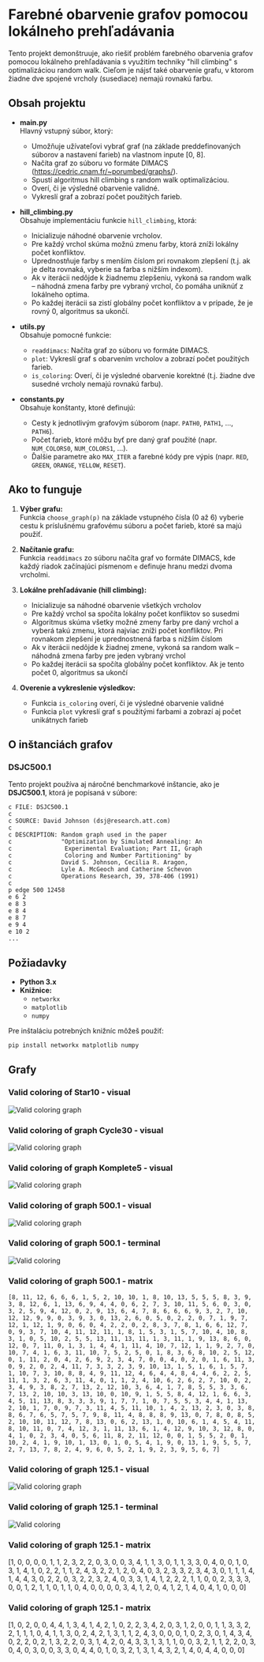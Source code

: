 # Farebné obarvenie grafov pomocou lokálneho prehľadávania

Tento projekt demonštruuje, ako riešiť problém farebného obarvenia grafov pomocou lokálneho prehľadávania s využitím techniky "hill climbing" s optimalizáciou random walk. Cieľom je nájsť také obarvenie grafu, v ktorom žiadne dve spojené vrcholy (susediace) nemajú rovnakú farbu.

## Obsah projektu

- **main.py**  
  Hlavný vstupný súbor, ktorý:
  - Umožňuje užívateľovi vybrať graf (na základe preddefinovaných súborov a nastavení farieb) na vlastnom inpute [0, 8].
  - Načíta graf zo súboru vo formáte DIMACS (https://cedric.cnam.fr/~porumbed/graphs/).
  - Spustí algoritmus hill climbing s random walk optimalizáciou.
  - Overí, či je výsledné obarvenie validné.
  - Vykreslí graf a zobrazí počet použitých farieb.

- **hill_climbing.py**  
  Obsahuje implementáciu funkcie `hill_climbing`, ktorá:
  - Inicializuje náhodné obarvenie vrcholov.
  - Pre každý vrchol skúma možnú zmenu farby, ktorá zníži lokálny počet konfliktov.
  - Uprednostňuje farby s menším číslom pri rovnakom zlepšení (t.j. ak je delta rovnaká, vyberie sa farba s nižším indexom).
  - Ak v iterácii nedôjde k žiadnemu zlepšeniu, vykoná sa random walk – náhodná zmena farby pre vybraný vrchol, čo pomáha uniknúť z lokálneho optima.
  - Po každej iterácii sa zistí globálny počet konfliktov a v prípade, že je rovný 0, algoritmus sa ukončí.

- **utils.py**  
  Obsahuje pomocné funkcie:
  - `readdimacs`: Načíta graf zo súboru vo formáte DIMACS.
  - `plot`: Vykreslí graf s obarvením vrcholov a zobrazí počet použitých farieb.
  - `is_coloring`: Overí, či je výsledné obarvenie korektné (t.j. žiadne dve susedné vrcholy nemajú rovnakú farbu).

- **constants.py**  
  Obsahuje konštanty, ktoré definujú:
  - Cesty k jednotlivým grafovým súborom (napr. `PATH0`, `PATH1`, …, `PATH6`).
  - Počet farieb, ktoré môžu byť pre daný graf použité (napr. `NUM_COLORS0`, `NUM_COLORS1`, …).
  - Ďalšie parametre ako `MAX_ITER` a farebné kódy pre výpis (napr. `RED`, `GREEN`, `ORANGE`, `YELLOW`, `RESET`).

## Ako to funguje

1. **Výber grafu:**  
   Funkcia `choose_graph(p)` na základe vstupného čísla (0 až 6) vyberie cestu k príslušnému grafovému súboru a počet farieb, ktoré sa majú použiť.

2. **Načítanie grafu:**  
   Funkcia `readdimacs` zo súboru načíta graf vo formáte DIMACS, kde každý riadok začínajúci písmenom `e` definuje hranu medzi dvoma vrcholmi.

3. **Lokálne prehľadávanie (hill climbing):**  
   - Inicializuje sa náhodné obarvenie všetkých vrcholov
   - Pre každý vrchol sa spočíta lokálny počet konfliktov so susedmi
   - Algoritmus skúma všetky možné zmeny farby pre daný vrchol a vyberá takú zmenu, ktorá najviac zníži počet konfliktov. 
     Pri rovnakom zlepšení je uprednostnená farba s nižším číslom
   - Ak v iterácii nedôjde k žiadnej zmene, vykoná sa random walk – náhodná zmena farby pre jeden vybraný vrchol
   - Po každej iterácii sa spočíta globálny počet konfliktov. Ak je tento počet 0, algoritmus sa ukončí

4. **Overenie a vykreslenie výsledkov:**  
   - Funkcia `is_coloring` overí, či je výsledné obarvenie validné
   - Funkcia `plot` vykreslí graf s použitými farbami a zobrazí aj počet unikátnych farieb

## O inštanciách grafov

### DSJC500.1

Tento projekt používa aj náročné benchmarkové inštancie, ako je **DSJC500.1**, ktorá je popísaná v súbore:

```plaintext
c FILE: DSJC500.1
c
c SOURCE: David Johnson (dsj@research.att.com)
c
c DESCRIPTION: Random graph used in the paper
c              "Optimization by Simulated Annealing: An
c               Experimental Evaluation; Part II, Graph
c               Coloring and Number Partitioning" by
c              David S. Johnson, Cecilia R. Aragon, 
c              Lyle A. McGeoch and Catherine Schevon
c              Operations Research, 39, 378-406 (1991)
c
p edge 500 12458
e 6 2
e 8 3
e 8 4
e 8 7
e 9 4
e 10 2
...
```

## Požiadavky

- **Python 3.x**
- **Knižnice:**  
  - `networkx`
  - `matplotlib`
  - `numpy`

Pre inštaláciu potrebných knižníc môžeš použiť:
```bash
pip install networkx matplotlib numpy
```

## Grafy

### Valid coloring of Star10 - visual
![Valid coloring graph](../../imgs_for_readme/graph_coloring/hviezda.png)

### Valid coloring of graph Cycle30 - visual
![Valid coloring graph](../../imgs_for_readme/graph_coloring/licha_kruznica.png)

### Valid coloring of graph Komplete5 - visual
![Valid coloring graph](../../imgs_for_readme/graph_coloring/kompletka.png)


### Valid coloring of graph 500.1 - visual
![Valid coloring graph](../../imgs_for_readme/graph_coloring/14color_250.1.png)

### Valid coloring of graph 500.1 - terminal
![Valid coloring](../../imgs_for_readme/graph_coloring/valid_coloring.png)

### Valid coloring of graph 500.1 - matrix
```
[8, 11, 12, 6, 6, 6, 1, 5, 2, 10, 10, 1, 8, 10, 13, 5, 5, 5, 8, 3, 9, 3, 8, 12, 6, 1, 13, 6, 9, 4, 4, 0, 6, 2, 7, 3, 10, 11, 5, 6, 0, 3, 0, 3, 2, 5, 9, 4, 12, 0, 2, 9, 13, 6, 4, 7, 8, 6, 6, 6, 9, 3, 2, 7, 10, 12, 12, 9, 9, 0, 3, 9, 3, 0, 13, 2, 6, 0, 5, 0, 2, 2, 0, 7, 1, 9, 7, 12, 1, 12, 1, 9, 0, 6, 0, 4, 2, 2, 0, 2, 8, 3, 7, 8, 1, 6, 6, 12, 7, 0, 9, 3, 7, 10, 4, 11, 12, 11, 1, 8, 1, 5, 3, 1, 5, 7, 10, 4, 10, 8, 3, 1, 0, 5, 10, 2, 5, 5, 13, 11, 13, 11, 1, 3, 11, 1, 9, 13, 8, 6, 0, 12, 0, 7, 11, 0, 1, 3, 1, 4, 4, 1, 11, 4, 10, 7, 12, 1, 1, 9, 2, 7, 0, 10, 7, 4, 1, 6, 3, 11, 10, 7, 5, 2, 5, 0, 1, 8, 3, 6, 8, 10, 2, 5, 12, 0, 1, 11, 2, 0, 4, 2, 6, 9, 2, 3, 4, 7, 0, 0, 4, 0, 2, 0, 1, 6, 11, 3, 0, 9, 2, 0, 2, 4, 11, 7, 3, 3, 2, 3, 9, 10, 13, 1, 5, 1, 6, 1, 5, 7, 1, 10, 7, 3, 10, 8, 8, 4, 9, 11, 12, 4, 6, 4, 4, 8, 4, 4, 6, 2, 2, 5, 11, 1, 3, 2, 6, 3, 11, 4, 0, 1, 1, 2, 4, 10, 6, 2, 6, 2, 7, 10, 0, 2, 3, 4, 9, 3, 8, 2, 7, 13, 2, 12, 10, 3, 6, 4, 1, 7, 8, 5, 5, 3, 3, 6, 7, 13, 2, 10, 10, 3, 13, 10, 0, 10, 9, 1, 5, 5, 8, 4, 12, 1, 6, 6, 3, 4, 5, 11, 13, 8, 3, 3, 3, 9, 1, 7, 7, 1, 0, 7, 5, 5, 3, 4, 4, 1, 13, 2, 10, 1, 7, 0, 9, 7, 3, 11, 4, 5, 11, 10, 1, 4, 2, 13, 2, 3, 0, 3, 8, 8, 6, 7, 6, 5, 7, 5, 7, 9, 8, 11, 4, 8, 8, 8, 9, 13, 0, 7, 8, 0, 8, 5, 2, 10, 10, 11, 12, 7, 8, 13, 0, 6, 2, 13, 1, 0, 10, 6, 1, 4, 5, 4, 11, 8, 10, 11, 0, 7, 4, 12, 3, 1, 11, 13, 6, 1, 4, 12, 9, 10, 3, 12, 8, 0, 4, 1, 0, 2, 3, 4, 0, 5, 6, 11, 8, 2, 11, 12, 0, 0, 1, 5, 5, 2, 0, 1, 10, 2, 4, 1, 9, 10, 1, 13, 0, 1, 0, 5, 4, 1, 9, 0, 13, 1, 9, 5, 5, 7, 2, 7, 13, 7, 8, 2, 4, 9, 6, 0, 5, 2, 1, 9, 2, 3, 9, 5, 6, 7]
```

### Valid coloring of graph 125.1 - visual
![Valid coloring graph](../../imgs_for_readme/graph_coloring/valid_dsjc125.1.png)

### Valid coloring of graph 125.1 - terminal
![Valid coloring](../../imgs_for_readme/graph_coloring/Screenshot%202025-03-19%20at%2021.14.25.png)

### Valid coloring of graph 125.1 - matrix
[1, 0, 0, 0, 0, 1, 1, 2, 3, 2, 2, 0, 3, 0, 0, 3, 4, 1, 1, 3, 0, 1, 1, 3, 3, 0, 4, 0, 0, 1, 0, 3, 1, 4, 1, 0, 2, 2, 1, 1, 2, 4, 3, 2, 2, 1, 2, 0, 4, 0, 3, 2, 3, 3, 2, 3, 4, 3, 0, 1, 1, 1, 4, 1, 4, 4, 3, 0, 2, 2, 0, 3, 2, 2, 3, 2, 4, 0, 3, 3, 1, 4, 1, 2, 2, 2, 1, 1, 0, 0, 2, 3, 3, 3, 0, 0, 1, 2, 1, 1, 0, 1, 1, 0, 4, 0, 0, 0, 0, 3, 4, 1, 2, 0, 4, 1, 2, 1, 4, 0, 4, 1, 0, 0, 0]

### Valid coloring of graph 125.1 - matrix
[1, 0, 2, 0, 0, 4, 4, 1, 3, 4, 1, 4, 2, 1, 0, 2, 2, 3, 4, 2, 0, 3, 1, 2, 0, 0, 1, 1, 3, 3, 2, 2, 1, 1, 1, 0, 4, 1, 1, 3, 0, 2, 4, 2, 1, 3, 1, 1, 2, 4, 3, 0, 0, 0, 1, 0, 2, 3, 0, 1, 4, 3, 4, 0, 2, 2, 0, 2, 1, 3, 2, 2, 0, 3, 1, 4, 2, 0, 4, 3, 3, 1, 3, 1, 1, 0, 0, 3, 2, 1, 1, 2, 2, 0, 3, 0, 4, 0, 3, 0, 0, 3, 3, 0, 4, 4, 0, 1, 0, 3, 2, 1, 3, 1, 4, 3, 2, 1, 4, 0, 4, 4, 0, 0, 0]
